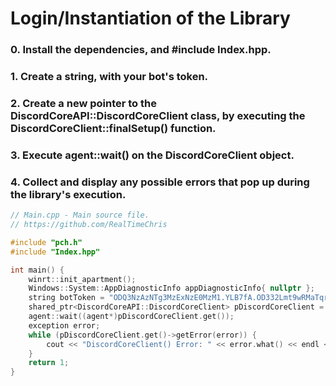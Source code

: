 # Login/Instantiation of the Library
### 0. Install the dependencies, and #include Index.hpp.
### 1. Create a string, with your bot's token.
### 2. Create a new pointer to the DiscordCoreAPI::DiscordCoreClient class, by executing the DiscordCoreClient::finalSetup() function.
### 3. Execute agent::wait() on the DiscordCoreClient object.
### 4. Collect and display any possible errors that pop up during the library's execution.
```C++
// Main.cpp - Main source file.
// https://github.com/RealTimeChris

#include "pch.h"
#include "Index.hpp"

int main() {
    winrt::init_apartment();
    Windows::System::AppDiagnosticInfo appDiagnosticInfo{ nullptr };
    string botToken = "ODQ3NzAzNTg3MzExNzE0MzM1.YLB7fA.OD332Lmt9wRMaTqr8IhezbUc4rM";
    shared_ptr<DiscordCoreAPI::DiscordCoreClient> pDiscordCoreClient = DiscordCoreAPI::DiscordCoreClient::finalSetup(botToken);
    agent::wait((agent*)pDiscordCoreClient.get());
    exception error;
    while (pDiscordCoreClient.get()->getError(error)) {
        cout << "DiscordCoreClient() Error: " << error.what() << endl << endl;
    }
    return 1;
}
```
